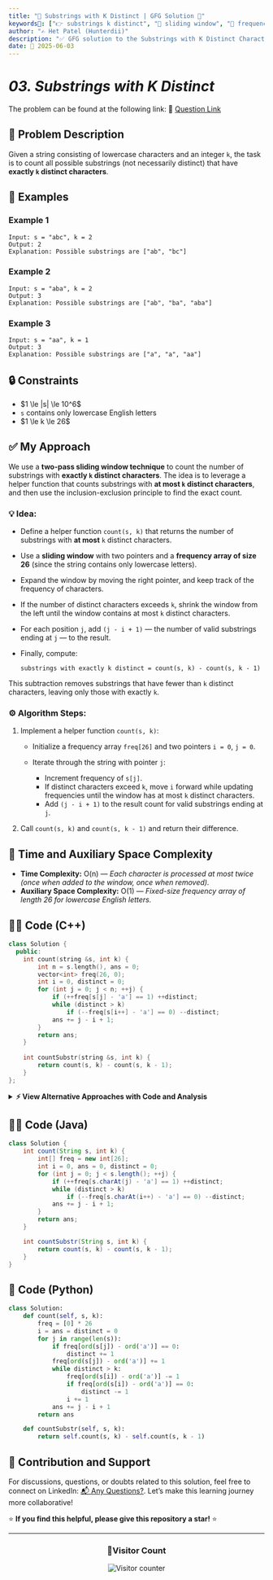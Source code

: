 ```yaml
---
title: "🔡 Substrings with K Distinct | GFG Solution 🎯"
keywords📌: ["👉 substrings k distinct", "🤝 sliding window", "🔢 frequency count", "🧪 hashmap technique", "📈 string pattern", "📘 GFG", "🏁 competitive programming", "💪 string problems", "📚 DSA"]
author: "✍️ Het Patel (Hunterdii)"
description: "✅ GFG solution to the Substrings with K Distinct Characters problem using sliding window and optimized frequency count. 🚀"
date: 📅 2025-06-03
---
```


# *03. Substrings with K Distinct*

The problem can be found at the following link: 🔗 [Question Link](https://www.geeksforgeeks.org/count-number-of-substrings-with-exactly-k-distinct-characters/)

## **🧩 Problem Description**

Given a string consisting of lowercase characters and an integer `k`, the task is to count all possible substrings (not necessarily distinct) that have **exactly `k` distinct characters**.


## **📘 Examples**

### Example 1

```
Input: s = "abc", k = 2
Output: 2
Explanation: Possible substrings are ["ab", "bc"]
```

### Example 2

```
Input: s = "aba", k = 2
Output: 3
Explanation: Possible substrings are ["ab", "ba", "aba"]
```

### Example 3

```
Input: s = "aa", k = 1
Output: 3
Explanation: Possible substrings are ["a", "a", "aa"]
```

## **🔒 Constraints**

* \$1 \le |s| \le 10^6\$
* `s` contains only lowercase English letters
* \$1 \le k \le 26\$

## **✅ My Approach**

We use a **two-pass sliding window technique** to count the number of substrings with **exactly `k` distinct characters**. The idea is to leverage a helper function that counts substrings with **at most `k` distinct characters**, and then use the inclusion-exclusion principle to find the exact count.

### **💡 Idea:**

* Define a helper function `count(s, k)` that returns the number of substrings with **at most** `k` distinct characters.
* Use a **sliding window** with two pointers and a **frequency array of size 26** (since the string contains only lowercase letters).
* Expand the window by moving the right pointer, and keep track of the frequency of characters.
* If the number of distinct characters exceeds `k`, shrink the window from the left until the window contains at most `k` distinct characters.
* For each position `j`, add `(j - i + 1)` — the number of valid substrings ending at `j` — to the result.
* Finally, compute:

  ```
  substrings with exactly k distinct = count(s, k) - count(s, k - 1)
  ```

This subtraction removes substrings that have fewer than `k` distinct characters, leaving only those with exactly `k`.

### **⚙️ Algorithm Steps:**

1. Implement a helper function `count(s, k)`:

   * Initialize a frequency array `freq[26]` and two pointers `i = 0`, `j = 0`.
   * Iterate through the string with pointer `j`:

     * Increment frequency of `s[j]`.
     * If distinct characters exceed `k`, move `i` forward while updating frequencies until the window has at most `k` distinct characters.
     * Add `(j - i + 1)` to the result count for valid substrings ending at `j`.
2. Call `count(s, k)` and `count(s, k - 1)` and return their difference.


## **📝 Time and Auxiliary Space Complexity**

* **Time Complexity:**  O(n) — *Each character is processed at most twice (once when added to the window, once when removed).*
* **Auxiliary Space Complexity:**  O(1) — *Fixed-size frequency array of length 26 for lowercase English letters.*

## **🧑‍💻 Code (C++)**

```cpp
class Solution {
  public:
    int count(string &s, int k) {
        int n = s.length(), ans = 0;
        vector<int> freq(26, 0);
        int i = 0, distinct = 0;
        for (int j = 0; j < n; ++j) {
            if (++freq[s[j] - 'a'] == 1) ++distinct;
            while (distinct > k)
                if (--freq[s[i++] - 'a'] == 0) --distinct;
            ans += j - i + 1;
        }
        return ans;
    }
    
    int countSubstr(string &s, int k) {
        return count(s, k) - count(s, k - 1);
    }
};
```

<details>
<summary><b>⚡ View Alternative Approaches with Code and Analysis</b></summary>

## 📊 **2️⃣ HashMap with Sliding Window**

Instead of a fixed-size array for lowercase, use an `unordered_map` for any character set (e.g., Unicode).

### 💡 Algorithm Steps:

1. Define helper `atMostK(string &s, int k)` that uses `unordered_map<char,int>` to count frequencies.
2. Maintain two pointers `i` and `j` over the string.
3. Increment `mp[s[j]]`; if it becomes 1, decrement `k`.
4. While `k < 0`, decrement `mp[s[i]]`; if it becomes 0, increment `k`, then increment `i`.
5. Accumulate `res += j - i + 1` for valid windows ending at `j`.
6. Return `atMostK(s, k) - atMostK(s, k - 1)`.

```cpp
class Solution {
  public:
    int atMostK(string &s, int k) {
        unordered_map<char, int> mp;
        int i = 0, res = 0;
        for (int j = 0; j < s.size(); ++j) {
            if (++mp[s[j]] == 1) --k;
            while (k < 0)
                if (--mp[s[i++]] == 0) ++k;
            res += j - i + 1;
        }
        return res;
    }

    int countSubstr(string &s, int k) {
        return atMostK(s, k) - atMostK(s, k - 1);
    }
};
```

### 📝 **Complexity Analysis:**

* **Time:** ⏱️ O(n)
* **Auxiliary Space:** 💾 O(k)

### ✅ **Why This Approach?**

* Works with any character set (not just a–z).
* Maintains O(n) runtime with two-pointer sliding window.
* Slight overhead for hash operations but generalizes to Unicode or larger alphabets.

## 📊 **3️⃣ Brute Force (Nested Loops + Distinct Count)**

Enumerate every substring and count distinct characters directly.

### 💡 Algorithm Steps:

1. Initialize `ans = 0`.
2. For each start index `i` from 0 to n−1:

   1. Initialize a `vector<int> freq(26, 0)` or `unordered_set` to track seen characters.
   2. For each end index `j` from `i` to n−1:

      1. Increment frequency or insert `s[j]`.
      2. If distinct count equals `k`, increment `ans`.
      3. If distinct count exceeds `k`, break inner loop (further extensions only increase distinct).
3. Return `ans`.

```cpp
class Solution {
  public:
    int countSubstr(string &s, int k) {
        int n = s.length(), ans = 0;
        for (int i = 0; i < n; ++i) {
            vector<int> freq(26, 0);
            int distinct = 0;
            for (int j = i; j < n; ++j) {
                if (++freq[s[j] - 'a'] == 1) ++distinct;
                if (distinct == k) ++ans;
                if (distinct > k) break;
            }
        }
        return ans;
    }
};
```

### 📝 **Complexity Analysis:**

* **Time:** ⏱️ O(n²) in the best case (break early when `distinct > k`), up to O(n²) overall.
* **Auxiliary Space:** 💾 O(1) (or O(alphabet) for frequency).

### ✅ **Why This Approach?**

* Very straightforward: directly counts distinct for each substring.
* Useful for small strings or educational purposes.
* Not suitable for large inputs due to O(n²) scanning.

## 🆚 **🔍 Comparison of Approaches**

| 🚀 **Approach**                     | ⏱️ **Time Complexity** | 💾 **Space Complexity** | ✅ **Pros**                                             | ⚠️ **Cons**                |
| ----------------------------------- | ---------------------- | ----------------------- | ------------------------------------------------------ | -------------------------- |
| 🔢 **Fixed Array + Sliding Window** | 🟢 O(n)                | 🟢 O(1)                 | Fastest for lowercase-a–z, minimal overhead            | Limited to fixed alphabet  |
| 🔁 **HashMap + Sliding Window**     | 🟢 O(n)                | 🟡 O(k)                 | Supports any character set (Unicode, larger alphabets) | Slight hash overhead       |
| 🧮 **Brute Force (Nested Loops)**   | 🔴 O(n²)               | 🟢 O(1)                 | Simple to implement and understand                     | Very slow on large strings |

### 🏆 **Best Choice by Scenario**

| 🎯 **Scenario**                                | 🥇 **Recommended Approach**     |
| ---------------------------------------------- | ------------------------------- |
| 🌐 Any character set (Unicode/large alphabets) | 🥇 HashMap + Sliding Window     |
| 🔥 Strictly lowercase English letters (a–z)    | 🥈 Fixed Array + Sliding Window |
| 📚 Educational or very small input size        | 🥉 Brute Force (Nested Loops)   |

</details>

## **🧑‍💻 Code (Java)**

```java
class Solution {
    int count(String s, int k) {
        int[] freq = new int[26];
        int i = 0, ans = 0, distinct = 0;
        for (int j = 0; j < s.length(); ++j) {
            if (++freq[s.charAt(j) - 'a'] == 1) ++distinct;
            while (distinct > k)
                if (--freq[s.charAt(i++) - 'a'] == 0) --distinct;
            ans += j - i + 1;
        }
        return ans;
    }

    int countSubstr(String s, int k) {
        return count(s, k) - count(s, k - 1);
    }
}
```


## **🐍 Code (Python)**

```python
class Solution:
    def count(self, s, k):
        freq = [0] * 26
        i = ans = distinct = 0
        for j in range(len(s)):
            if freq[ord(s[j]) - ord('a')] == 0:
                distinct += 1
            freq[ord(s[j]) - ord('a')] += 1
            while distinct > k:
                freq[ord(s[i]) - ord('a')] -= 1
                if freq[ord(s[i]) - ord('a')] == 0:
                    distinct -= 1
                i += 1
            ans += j - i + 1
        return ans

    def countSubstr(self, s, k):
        return self.count(s, k) - self.count(s, k - 1)
```


## 🧠 Contribution and Support

For discussions, questions, or doubts related to this solution, feel free to connect on LinkedIn: [📬 Any Questions?](https://www.linkedin.com/in/patel-hetkumar-sandipbhai-8b110525a/). Let’s make this learning journey more collaborative!

⭐ **If you find this helpful, please give this repository a star!** ⭐

---

<div align="center">
  <h3><b>📍Visitor Count</b></h3>
</div>

<p align="center">
  <img src="https://profile-counter.glitch.me/Hunterdii/count.svg" alt="Visitor counter" />
</p>
